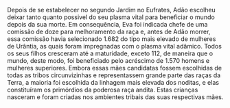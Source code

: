 ﻿Depois de se estabelecer no segundo Jardim no Eufrates, Adão escolheu deixar tanto quanto possivel do seu plasma vital para beneficiar o mundo depois da sua morte. Em consequência, Eva foi indicada chefe de uma comissão de doze para melhoramento da raça e, antes de Adão morrer, essa comissão havia selecionado 1.682 do tipo mais elevado de mulheres de Urântia, as quais foram impregnadas com o plasma vital adâmico. Todos os seus filhos cresceram até a maturidade, exceto 112, de maneira que o mundo, deste modo, foi beneficiado pelo acréscimo de 1.570 homens e mulheres superiores. Embora essas mães candidatas fossem escolhidas de todas as tribos circunvizinhas e representassem grande parte das raças da Terra, a maioria foi escolhida da linhagem mais elevada dos noditas, e elas constituíram os primórdios da poderosa raça andita. Estas crianças nasceram e foram criadas nos ambientes tribais das suas respectivas mães.